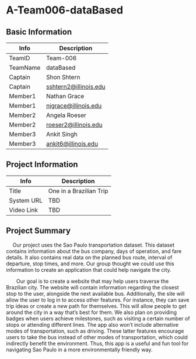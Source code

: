 # A-Team006-dataBased

## Basic Information

|   Info      |        Description     |
| ----------- | ---------------------- |
| TeamID      |        Team-006        |
| TeamName    |         dataBased      |
| Captain     |       Shon Shtern      |
| Captain     |  sshtern2@illinois.edu |
| Member1     |       Nathan Grace     |
| Member1     |  njgrace@illinois.edu  |
| Member2     |       Angela Roeser    |
| Member2     |  roeser2@illinois.edu  |
| Member3     |       Ankit Singh      |
| Member3     |  ankit6@illinois.edu   |

## Project Information

|   Info      |        Description     |
| ----------- | ---------------------- |
|  Title      | One in a Brazilian Trip|
| System URL  |          TBD           |
| Video Link  |          TBD           |

## Project Summary

<p> &emsp; Our project uses the Sao Paulo transportation dataset. This dataset contains information about the bus company, days of operation, and fare details. It also contains real data on the planned bus route, interval of departure, stop times, and more. Our group thought we could use this information to create an application that could help navigate the city. </p>

<p> &emsp; Our goal is to create a website that may help users traverse the Brazilian city. The website will contain information regarding the closest stop to the user, alongside the next available bus. Additionally, the site will allow the user to log in to access other features. For instance, they can save trip ideas or create a new path for themselves. This will allow people to get around the city in a way that’s best for them. We also plan on providing badges when users achieve milestones, such as visiting a certain number of stops or attending different lines. The app also won’t include alternative modes of transportation, such as driving. These latter features encourage users to take the bus instead of other modes of transportation, which could indirectly benefit the environment. Thus, this app is a useful and fun tool for navigating Sao Paulo in a more environmentally friendly way. </p>

